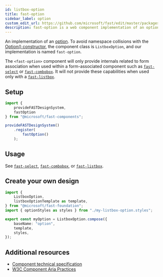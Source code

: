 ```yaml
---
id: listbox-option
title: fast-option
sidebar_label: option
custom_edit_url: https://github.com/microsoft/fast/edit/master/packages/web-components/fast-foundation/src/listbox-option/README.md
description: fast-option is a web component implementation of an option.
---
```


An implementation of an [option](https://w3c.github.io/aria/#option). To avoid namespace collisions with the [Option() constructor](https://developer.mozilla.org/en-US/docs/Web/API/HTMLOptionElement/Option), the component class is `ListboxOption`, and our implementation is named `fast-option`.

The `<fast-option>` component will only provide internals related to form association when used within a form-associated component such as [`fast-select`](/docs/components/select) or [`fast-combobox`](/docs/components/combobox). It will not provide these capabilities when used only with a [`fast-listbox`](/docs/components/listbox).

## Setup

```ts
import {
    provideFASTDesignSystem,
    fastOption
} from "@microsoft/fast-components";

provideFASTDesignSystem()
    .register(
        fastOption()
    );
```

## Usage

See [`fast-select`](/docs/components/select), [`fast-combobox`](/docs/components/combobox), or [`fast-listbox`](/docs/components/listbox).

## Create your own design

```ts
import {
    ListboxOption,
    listboxOptionTemplate as template,
} from "@microsoft/fast-foundation";
import { optionStyles as styles } from "./my-listbox-option.styles";

export const myOption = ListboxOption.compose({
    baseName: "option",
    template,
    styles,
});
```

## Additional resources

* [Component technical specification](https://github.com/microsoft/fast/blob/master/packages/web-components/fast-foundation/src/listbox-option/listbox-option.spec.md)
* [W3C Component Aria Practices](https://w3c.github.io/aria/#option)